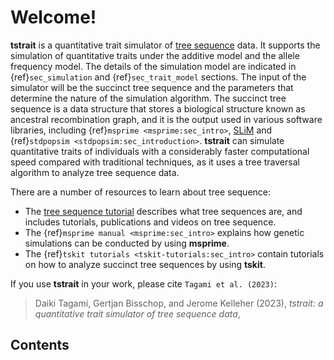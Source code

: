 # Welcome!

**tstrait** is a quantitative trait simulator of [tree sequence](https://tskit.dev/learn/) data. It supports the simulation of quantitative traits under the additive model and the allele frequency model. The details of the simulation model are indicated in {ref}`sec_simulation` and {ref}`sec_trait_model` sections. The input of the simulator will be the succinct tree sequence and the parameters that determine the nature of the simulation algorithm. The succinct tree sequence is a data structure that stores a biological structure known as ancestral recombination graph, and it is the output used in various software libraries, including {ref}`msprime <msprime:sec_intro>`, [SLiM](https://messerlab.org/slim/) and {ref}`stdpopsim <stdpopsim:sec_introduction>`. **tstrait** can simulate quantitative traits of individuals with a considerably faster computational speed compared with traditional techniques, as it uses a tree traversal algorithm to analyze tree sequence data.

There are a number of resources to learn about tree sequence:

- The [tree sequence tutorial](https://tskit.dev/learn/) describes what tree sequences are, and includes tutorials, publications and videos on tree sequence.
- The {ref}`msprime manual <msprime:sec_intro>` explains how genetic simulations can be conducted by using **msprime**.
- The {ref}`tskit tutorials <tskit-tutorials:sec_intro>` contain tutorials on how to analyze succinct tree sequences by using **tskit**.

If you use **tstrait** in your work, please cite `Tagami et al. (2023)`:

> Daiki Tagami, Gertjan Bisschop, and Jerome Kelleher (2023),
> *tstrait: a quantitative trait simulator of tree sequence data*,

## Contents

```{tableofcontents}
```